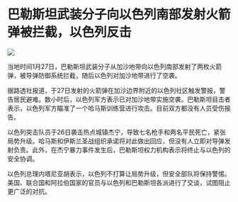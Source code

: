 # 巴勒斯坦武装分子向以色列南部发射火箭弹被拦截，以色列反击

![](https://inews.gtimg.com/newsapp_bt/0/15629042554/1000)

当地时间1月27日，巴勒斯坦武装分子从加沙地带向以色列南部发射了两枚火箭弹，被导弹防御系统拦截，随后以色列对加沙地带进行了空袭。

据路透社报道，于27日发射的火箭弹在加沙边界附近的以色列社区触发警报，警告居民避难。数小时后，以色列军方表示已对加沙地带实施空袭。巴勒斯坦目击者表示，以色列军方瞄准了一个哈马斯训练营进行攻击。目前双方都没有人员受伤报告。

以色列突击队员于26日袭击热点城镇杰宁，导致七名枪手和两名平民死亡，紧张局势升级。哈马斯和伊斯兰圣战组织承诺将对此做出回应，但没有人立即对导弹发射负责。此外，在杰宁暴力事件发生后，巴勒斯坦权力机构表示将终止与以色列的安全协调。

以色列总理内塔尼亚胡表示，以色列不打算让局势升级，但安全部队将保持警惕。美国、联合国和阿拉伯国家的官员与以色列和巴勒斯坦各派进行了交谈，试图阻止更广泛的对抗。

